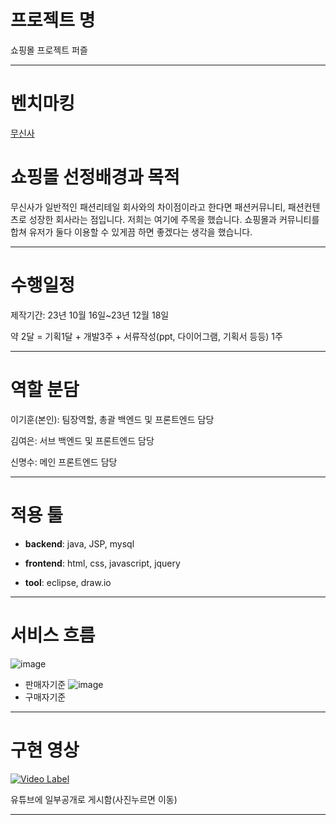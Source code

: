 # 프로젝트 명
쇼핑몰 프로젝트 퍼즐
***
# 벤치마킹
[무신사](https://www.musinsa.com/app/)
# 쇼핑몰 선정배경과 목적
무신사가 일반적인 패션리테일 회사와의 차이점이라고 한다면 패션커뮤니티, 패션컨텐츠로 성장한 회사라는 점입니다.
저희는 여기에 주목을 했습니다. 쇼핑몰과 커뮤니티를 합쳐 유저가 둘다 이용할 수 있게끔 하면 좋겠다는 생각을 했습니다.

***
# 수행일정

제작기간: 23년 10월 16일~23년 12월 18일

약 2달 = 기획1달 + 개발3주 + 서류작성(ppt, 다이어그램, 기획서 등등) 1주
***
# 역할 분담
이기훈(본인): 팀장역할, 총괄 백엔드 및 프론트엔드 담당

김여은: 서브 백엔드 및 프론트엔드 담당

신명수: 메인 프론트엔드 담당


***
# 적용 툴
* **backend**: java, JSP, mysql


* **frontend**: html, css, javascript, jquery


* **tool**: eclipse, draw.io
***  
# 서비스 흐름
![image](https://github.com/kihoo-ni/shopping-mall-project-puzzle/assets/140569678/b275d120-076e-4471-a272-f914d13d7805)
* 판매자기준
![image](https://github.com/kihoo-ni/shopping-mall-project-puzzle/assets/140569678/67299ee6-aaa7-41a0-8cd7-79826276766e)
* 구매자기준
***
# 구현 영상
[![Video Label](http://img.youtube.com/vi/M-JDsZ3qguE/0.jpg)](https://youtu.be/M-JDsZ3qguE)


유튜브에 일부공개로 게시함(사진누르면 이동)

***
